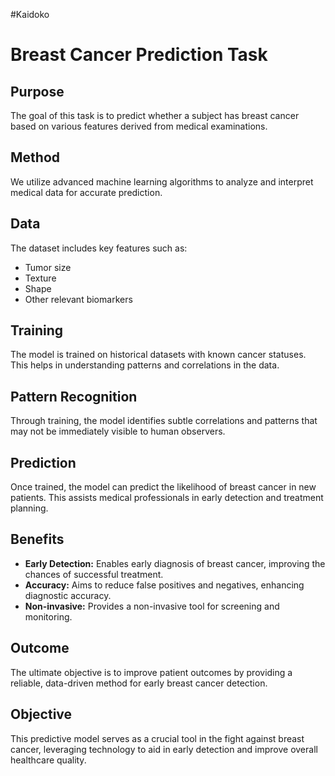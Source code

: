 #Kaidoko

# Breast Cancer Prediction Task

## Purpose
The goal of this task is to predict whether a subject has breast cancer based on various features derived from medical examinations.

## Method
We utilize advanced machine learning algorithms to analyze and interpret medical data for accurate prediction.

## Data
The dataset includes key features such as:
- Tumor size
- Texture
- Shape
- Other relevant biomarkers

## Training
The model is trained on historical datasets with known cancer statuses. This helps in understanding patterns and correlations in the data.

## Pattern Recognition
Through training, the model identifies subtle correlations and patterns that may not be immediately visible to human observers.

## Prediction
Once trained, the model can predict the likelihood of breast cancer in new patients. This assists medical professionals in early detection and treatment planning.

## Benefits
- **Early Detection:** Enables early diagnosis of breast cancer, improving the chances of successful treatment.
- **Accuracy:** Aims to reduce false positives and negatives, enhancing diagnostic accuracy.
- **Non-invasive:** Provides a non-invasive tool for screening and monitoring.

## Outcome
The ultimate objective is to improve patient outcomes by providing a reliable, data-driven method for early breast cancer detection.

## Objective
This predictive model serves as a crucial tool in the fight against breast cancer, leveraging technology to aid in early detection and improve overall healthcare quality.
